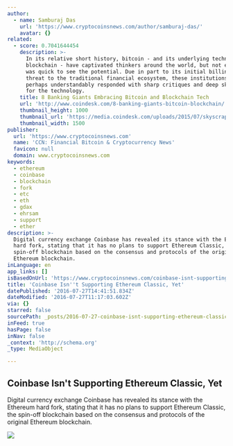 ```yaml
---
author:
  - name: Samburaj Das
    url: 'https://www.cryptocoinsnews.com/author/samburaj-das/'
    avatar: {}
related:
  - score: 0.7041644454
    description: >-
      In its relative short history, bitcoin - and its underlying technology the
      blockchain - have captivated thinkers around the world, but not everyone
      was quick to see the potential. Due in part to its initial billing as a
      threat to the traditional financial ecosystem, these institutions have
      perhaps understandably responded with sharp critiques and deep skepticism
      for the technology.
    title: 8 Banking Giants Embracing Bitcoin and Blockchain Tech
    url: 'http://www.coindesk.com/8-banking-giants-bitcoin-blockchain/'
    thumbnail_height: 1000
    thumbnail_url: 'https://media.coindesk.com/uploads/2015/07/skyscrapers.jpg'
    thumbnail_width: 1500
publisher:
  url: 'https://www.cryptocoinsnews.com'
  name: 'CCN: Financial Bitcoin & Cryptocurrency News'
  favicon: null
  domain: www.cryptocoinsnews.com
keywords:
  - ethereum
  - coinbase
  - blockchain
  - fork
  - etc
  - eth
  - gdax
  - ehrsam
  - support
  - ether
description: >-
  Digital currency exchange Coinbase has revealed its stance with the Ethereum
  hard fork, stating that it has no plans to support Ethereum Classic, the
  spin-off blockchain based on the consensus and protocols of the original
  Ethereum blockchain.
inLanguage: en
app_links: []
isBasedOnUrl: 'https://www.cryptocoinsnews.com/coinbase-isnt-supporting-ethereum-classic-yet/'
title: 'Coinbase Isn''t Supporting Ethereum Classic, Yet'
datePublished: '2016-07-27T14:41:51.834Z'
dateModified: '2016-07-27T11:17:03.602Z'
via: {}
starred: false
sourcePath: _posts/2016-07-27-coinbase-isnt-supporting-ethereum-classic-yet.md
inFeed: true
hasPage: false
inNav: false
_context: 'http://schema.org'
_type: MediaObject

---
```

<article style=""><h1>Coinbase Isn't Supporting Ethereum Classic, Yet</h1><p>Digital currency exchange Coinbase has revealed its stance with the Ethereum hard fork, stating that it has no plans to support Ethereum Classic, the spin-off blockchain based on the consensus and protocols of the original Ethereum blockchain.</p><img src="https://www.cryptocoinsnews.com/wp-content/uploads/2014/10/coinbase-logo.jpg" /></article>